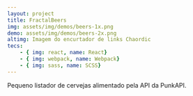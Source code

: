 ```yaml
---
layout: project
title: FractalBeers
img: assets/img/demos/beers-1x.png
demo: assets/img/demos/beers-2x.png
altimg: Imagem do encurtador de links Chaordic
tecs: 
    - { img: react, name: React}
    - { img: webpack, name: Webpack}
    - { img: sass, name: SCSS}
---
```

Pequeno listador de cervejas alimentado pela API da PunkAPI.
